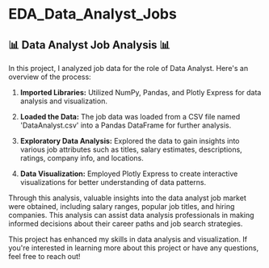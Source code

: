 # EDA_Data_Analyst_Jobs
## 📊 Data Analyst Job Analysis 📊

In this project, I analyzed job data for the role of Data Analyst. Here's an overview of the process:

1. **Imported Libraries:** Utilized NumPy, Pandas, and Plotly Express for data analysis and visualization.
   
2. **Loaded the Data:** The job data was loaded from a CSV file named 'DataAnalyst.csv' into a Pandas DataFrame for further analysis.
   
3. **Exploratory Data Analysis:** Explored the data to gain insights into various job attributes such as titles, salary estimates, descriptions, ratings, company info, and locations.
   
4. **Data Visualization:** Employed Plotly Express to create interactive visualizations for better understanding of data patterns.

Through this analysis, valuable insights into the data analyst job market were obtained, including salary ranges, popular job titles, and hiring companies. This analysis can assist data analysis professionals in making informed decisions about their career paths and job search strategies.

This project has enhanced my skills in data analysis and visualization. If you're interested in learning more about this project or have any questions, feel free to reach out!
